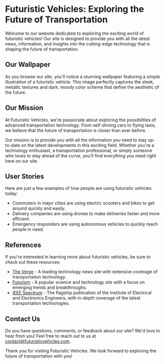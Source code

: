 <!--font:Cinzel-->

# Futuristic Vehicles: Exploring the Future of Transportation

Welcome to our website dedicated to exploring the exciting world of futuristic vehicles! Our site is designed to provide you with all the latest news, information, and insights into the cutting-edge technology that is shaping the future of transportation.

## Our Wallpaper

As you browse our site, you'll notice a stunning wallpaper featuring a simple illustration of a futuristic vehicle. This image perfectly captures the sleek, metallic textures and dark, moody color scheme that define the aesthetic of the future.

## Our Mission

At Futuristic Vehicles, we're passionate about exploring the possibilities of advanced transportation technology. From self-driving cars to flying taxis, we believe that the future of transportation is closer than ever before.

Our mission is to provide you with all the information you need to stay up-to-date on the latest developments in this exciting field. Whether you're a technology enthusiast, a transportation professional, or simply someone who loves to stay ahead of the curve, you'll find everything you need right here on our site.

## User Stories

Here are just a few examples of how people are using futuristic vehicles today:

- Commuters in major cities are using electric scooters and bikes to get around quickly and easily.
- Delivery companies are using drones to make deliveries faster and more efficient.
- Emergency responders are using autonomous vehicles to quickly reach people in need.

## References

If you're interested in learning more about futuristic vehicles, be sure to check out these resources:

- [The Verge](#) - A leading technology news site with extensive coverage of transportation technology.
- [Futurism](#) - A popular science and technology site with a focus on emerging trends and breakthroughs.
- [IEEE Spectrum](#) - The flagship publication of the Institute of Electrical and Electronics Engineers, with in-depth coverage of the latest transportation technologies.

## Contact Us

Do you have questions, comments, or feedback about our site? We'd love to hear from you! Feel free to reach out to us at [contact@futuristicvehicles.com](mailto:contact@futuristicvehicles.com).

Thank you for visiting Futuristic Vehicles. We look forward to exploring the future of transportation with you!

<!--

Write me content for website with wallpaper which alt text is:

"A wallpaper with a simple illustration of a futuristic vehicle, with metallic textures and a dark and moody color scheme."

The name/title of the page should not be 1:1 copy of the alt text but rather a real content of the website which is using this wallpaper.

- Use markdown format 
- Start with heading
- Heading should be short and concise
- The content should look like a real website 
- The website should not be about the wallpaper, wallpaper is just a related background
- Heading should be contain work "wallpaper" or "background"
- Include real sections like references, contact, user stories, etc. use things relevant to the page purpose.
- Feel free to use structure like headings, bullets, numbering, blockquotes, paragraphs, horizontal lines, etc.
- You can use formatting like bold or _italic_
- You can include UTF-8 emojis
- Links should be only #hash anchors (and you can refer to the document itself)
- Do not include images


---


# Futuristic Vehicles: Exploring the Future of Transportation

Welcome to our website dedicated to exploring the exciting world of futuristic vehicles! Our site is designed to provide you with all the latest news, information, and insights into the cutting-edge technology that is shaping the future of transportation.

## Our Wallpaper

As you browse our site, you'll notice a stunning wallpaper featuring a simple illustration of a futuristic vehicle. This image perfectly captures the sleek, metallic textures and dark, moody color scheme that define the aesthetic of the future.

## Our Mission

At Futuristic Vehicles, we're passionate about exploring the possibilities of advanced transportation technology. From self-driving cars to flying taxis, we believe that the future of transportation is closer than ever before.

Our mission is to provide you with all the information you need to stay up-to-date on the latest developments in this exciting field. Whether you're a technology enthusiast, a transportation professional, or simply someone who loves to stay ahead of the curve, you'll find everything you need right here on our site.

## User Stories

Here are just a few examples of how people are using futuristic vehicles today:

- Commuters in major cities are using electric scooters and bikes to get around quickly and easily.
- Delivery companies are using drones to make deliveries faster and more efficient.
- Emergency responders are using autonomous vehicles to quickly reach people in need.

## References

If you're interested in learning more about futuristic vehicles, be sure to check out these resources:

- [The Verge](#) - A leading technology news site with extensive coverage of transportation technology.
- [Futurism](#) - A popular science and technology site with a focus on emerging trends and breakthroughs.
- [IEEE Spectrum](#) - The flagship publication of the Institute of Electrical and Electronics Engineers, with in-depth coverage of the latest transportation technologies.

## Contact Us

Do you have questions, comments, or feedback about our site? We'd love to hear from you! Feel free to reach out to us at [contact@futuristicvehicles.com](mailto:contact@futuristicvehicles.com).

Thank you for visiting Futuristic Vehicles. We look forward to exploring the future of transportation with you!

-->
